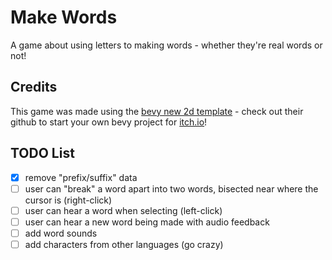 # Make Words

A game about using letters to making words - whether they're real words or not!

## Credits

This game was made using the [bevy new 2d template](https://github.com/TheBevyFlock/bevy_new_2d) - check out their github to start your own bevy project for [itch.io](https://itch.io)!

## TODO List

- [x] remove "prefix/suffix" data
- [ ] user can "break" a word apart into two words, bisected near where the cursor is (right-click)
- [ ] user can hear a word when selecting (left-click)
- [ ] user can hear a new word being made with audio feedback
- [ ] add word sounds
- [ ] add characters from other languages (go crazy)
